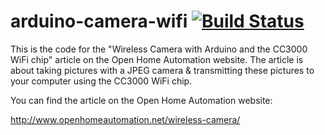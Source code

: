 # arduino-camera-wifi [![Build Status](https://travis-ci.org/openhomeautomation/arduino-camera-wifi.svg)](https://travis-ci.org/openhomeautomation/arduino-camera-wifi)

This is the code for the "Wireless Camera with Arduino and the CC3000 WiFi chip" article on the Open Home Automation website. The article is about taking pictures with a JPEG camera & transmitting these pictures to your computer using the CC3000 WiFi chip.

You can find the article on the Open Home Automation website:

http://www.openhomeautomation.net/wireless-camera/

